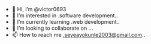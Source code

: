 - 👋 Hi, I’m @victor0693
- 👀 I’m interested in .software development..
- 🌱 I’m currently learning .web development..
- 💞️ I’m looking to collaborate on ...
- 📫 How to reach me .seyeayokunle2003@gmail.com..

<!---
victor0693/victor0693 is a ✨ special ✨ repository because its `README.md` (this file) appears on your GitHub profile.
You can click the Preview link to take a look at your changes.
--->
